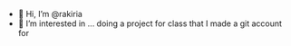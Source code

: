 - 👋 Hi, I’m @rakiria
- 👀 I’m interested in ... doing a project for class that I made a git account for
